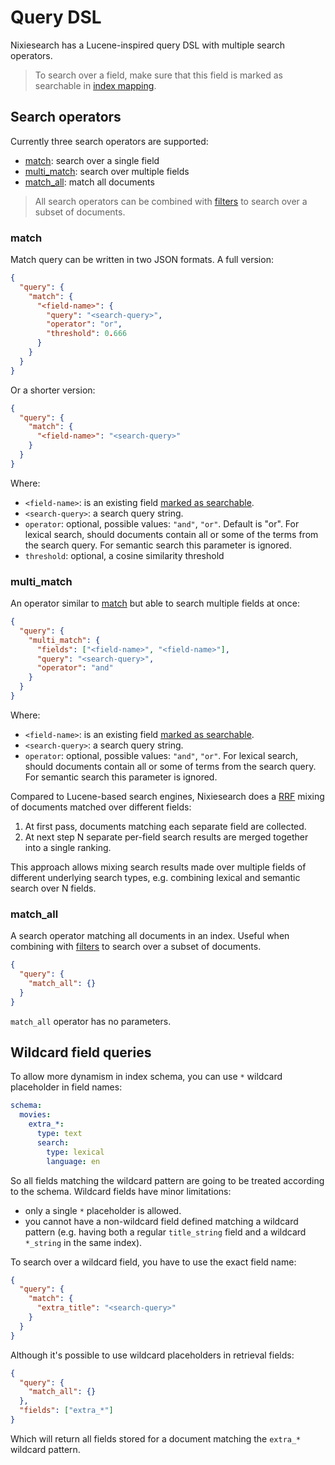 # Query DSL

Nixiesearch has a Lucene-inspired query DSL with multiple search operators.

> To search over a field, make sure that this field is marked as searchable in [index mapping](../../features/indexing/mapping.md).

## Search operators

Currently three search operators are supported:

* [match](#match): search over a single field
* [multi_match](#multi_match): search over multiple fields
* [match_all](#match_all): match all documents

> All search operators can be combined with [filters](filter.md) to search over a subset of documents.

### match

Match query can be written in two JSON formats. A full version:

```json
{
  "query": {
    "match": {
      "<field-name>": {
        "query": "<search-query>",
        "operator": "or",
        "threshold": 0.666
      }
    }
  }
}
```
Or a shorter version:

```json
{
  "query": {
    "match": {
      "<field-name>": "<search-query>"
    }
  }
}
```

Where:

* `<field-name>`: is an existing field [marked as searchable](../../features/indexing/mapping.md).
* `<search-query>`: a search query string.
* `operator`: optional, possible values: `"and"`, `"or"`. Default is "or". For lexical search, should documents contain all or some of the terms from the search query. For semantic search this parameter is ignored.
* `threshold`: optional, a cosine similarity threshold

### multi_match

An operator similar to [match](#match) but able to search multiple fields at once:

```json
{
  "query": {
    "multi_match": {
      "fields": ["<field-name>", "<field-name>"],
      "query": "<search-query>",
      "operator": "and"
    }
  }
}
```

Where:

* `<field-name>`: is an existing field [marked as searchable](../../features/indexing/mapping.md).
* `<search-query>`: a search query string.
* `operator`: optional, possible values: `"and"`, `"or"`. For lexical search, should documents contain all or some of terms from the search query. For semantic search this parameter is ignored.

Compared to Lucene-based search engines, Nixiesearch does a [RRF](../../features/search/overview.md#hybrid-search-with-reciprocal-rank-fusion) mixing of documents matched over different fields:

1. At first pass, documents matching each separate field are collected.
2. At next step N separate per-field search results are merged together into a single ranking.

This approach allows mixing search results made over multiple fields of different underlying search types, e.g. combining lexical and semantic search over N fields.

### match_all

A search operator matching all documents in an index. Useful when combining with [filters](filter.md) to search over a subset of documents.

```json
{
  "query": {
    "match_all": {}
  }
}
```

`match_all` operator has no parameters.

## Wildcard field queries

To allow more dynamism in index schema, you can use `*` wildcard placeholder in field names:

```yaml
schema:
  movies:
    extra_*:
      type: text
      search:
        type: lexical
        language: en
```

So all fields matching the wildcard pattern are going to be treated according to the schema. Wildcard fields have minor limitations:

* only a single `*` placeholder is allowed.
* you cannot have a non-wildcard field defined matching a wildcard pattern (e.g. having both a regular `title_string` field and a wildcard `*_string` in the same index).

To search over a wildcard field, you have to use the exact field name:

```json
{
  "query": {
    "match": {
      "extra_title": "<search-query>"
    }
  }
}
```

Although it's possible to use wildcard placeholders in retrieval fields:

```json
{
  "query": {
    "match_all": {}
  },
  "fields": ["extra_*"]
}
```

Which will return all fields stored for a document matching the `extra_*` wildcard pattern.
